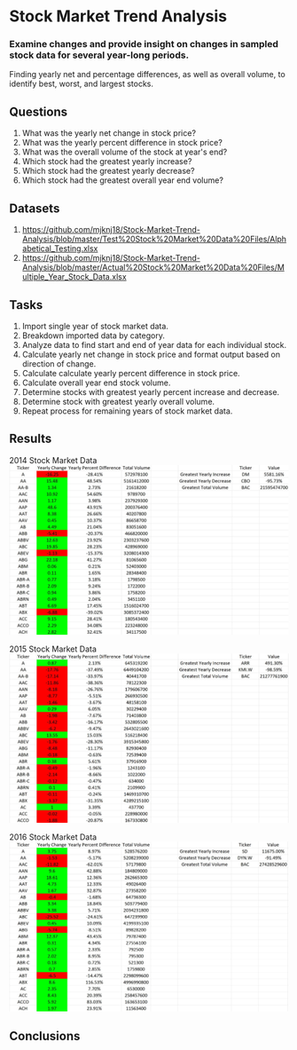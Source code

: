 # Stock Market Trend Analysis 

### Examine changes and provide insight on changes in sampled stock data for several year-long periods.

Finding yearly net and percentage differences, as well as overall volume, to identify best, worst, and largest stocks. 

## Questions

1. What was the yearly net change in stock price?
2. What was the yearly percent difference in stock price?
3. What was the overall volume of the stock at year's end?
4. Which stock had the greatest yearly increase?
5. Which stock had the greatest yearly decrease?
6. Which stock had the greatest overall year end volume?

## Datasets

1. https://github.com/mjknj18/Stock-Market-Trend-Analysis/blob/master/Test%20Stock%20Market%20Data%20Files/Alphabetical_Testing.xlsx
2. https://github.com/mjknj18/Stock-Market-Trend-Analysis/blob/master/Actual%20Stock%20Market%20Data%20Files/Multiple_Year_Stock_Data.xlsx

## Tasks

1. Import single year of stock market data.
2. Breakdown imported data by category.
3. Analyze data to find start and end of year data for each individual stock.
4. Calculate yearly net change in stock price and format output based on direction of change.
5. Calculate calculate yearly percent difference in stock price.
6. Calculate overall year end stock volume.
7. Determine stocks with greatest yearly percent increase and decrease.
8. Determine stock with greatest yearly overall volume.
9. Repeat process for remaining years of stock market data.

## Results

2014 Stock Market Data
<img src = "https://github.com/mjknj18/Stock-Market-Trend-Analysis/blob/master/Actual%20Stock%20Market%20Data%20Files/2014_Data_Results.JPG">

2015 Stock Market Data
<img src = "https://github.com/mjknj18/Stock-Market-Trend-Analysis/blob/master/Actual%20Stock%20Market%20Data%20Files/2015_Data_Results.JPG">

2016 Stock Market Data
<img src = "https://github.com/mjknj18/Stock-Market-Trend-Analysis/blob/master/Actual%20Stock%20Market%20Data%20Files/2016_Data_Results.JPG">

## Conclusions
